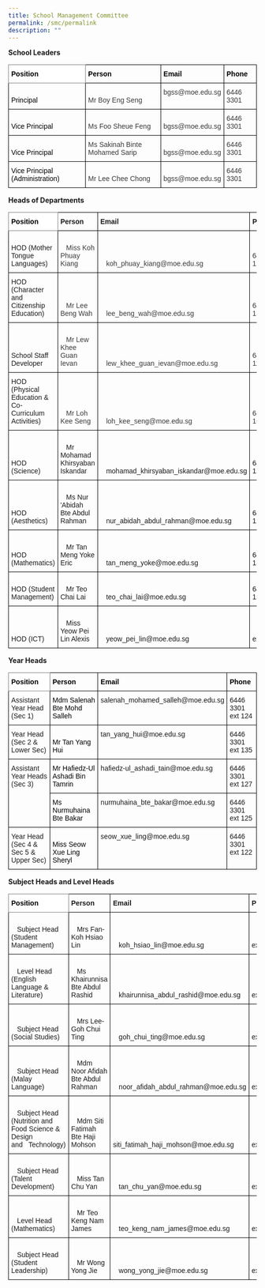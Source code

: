 ```yaml
---
title: School Management Committee
permalink: /smc/permalink
description: ""
---
```

**School Leaders**

<style type="text/css">
.tg  {border-collapse:collapse;border-spacing:0;}
.tg td{border-color:black;border-style:solid;border-width:1px;font-family:Arial, sans-serif;font-size:14px;
  overflow:hidden;padding:10px 5px;word-break:normal;}
.tg th{border-color:black;border-style:solid;border-width:1px;font-family:Arial, sans-serif;font-size:14px;
  font-weight:normal;overflow:hidden;padding:10px 5px;word-break:normal;}
.tg .tg-wye5{color:#3A3A3A;text-align:left;vertical-align:bottom}
.tg .tg-nce4{background-color:#ffffff;border-color:inherit;color:#FFF;font-weight:bold;text-align:left;vertical-align:bottom}
.tg .tg-j6zm{font-weight:bold;text-align:left;vertical-align:bottom}
.tg .tg-7zrl{text-align:left;vertical-align:bottom}
.tg .tg-t24n{color:#3A3A3A;text-align:left;vertical-align:top}
</style>
<table class="tg">
<thead>
  <tr>
    <th class="tg-nce4"><span style="font-weight:700;font-style:normal;text-decoration:none;color:black">Position</span></th>
    <th class="tg-j6zm"><span style="font-weight:700;font-style:normal;text-decoration:none;color:black">Person</span></th>
    <th class="tg-j6zm"><span style="font-weight:700;font-style:normal;text-decoration:none;color:black">Email</span> </th>
    <th class="tg-j6zm"><span style="font-weight:700;font-style:normal;text-decoration:none;color:black">Phone</span></th>
  </tr>
</thead>
<tbody>
  <tr>
    <td class="tg-7zrl"><span style="font-weight:400;font-style:normal;text-decoration:none;color:black">Principal</span></td>
    <td class="tg-wye5"><span style="font-weight:400;font-style:normal;text-decoration:none;color:#3A3A3A">Mr Boy Eng Seng </span></td>
    <td class="tg-t24n">bgss@moe.edu.sg</td>
    <td class="tg-t24n">6446 3301</td>
  </tr>
  <tr>
    <td class="tg-7zrl"><span style="font-weight:400;font-style:normal;text-decoration:none;color:black">Vice Principal</span></td>
    <td class="tg-wye5"><span style="font-weight:400;font-style:normal;text-decoration:none;color:#3A3A3A">Ms Foo Sheue Feng</span></td>
    <td class="tg-wye5"><span style="font-weight:400;font-style:normal;text-decoration:none;color:#3A3A3A">bgss@moe.edu.sg</span></td>
    <td class="tg-t24n">6446 3301</td>
  </tr>
  <tr>
    <td class="tg-7zrl"><span style="font-weight:400;font-style:normal;text-decoration:none;color:black">Vice Principal</span></td>
    <td class="tg-wye5"><span style="font-weight:400;font-style:normal;text-decoration:none;color:#3A3A3A">Ms Sakinah Binte Mohamed Sarip</span></td>
    <td class="tg-wye5"><span style="font-weight:400;font-style:normal;text-decoration:none;color:#3A3A3A">bgss@moe.edu.sg</span></td>
    <td class="tg-t24n">6446 3301</td>
  </tr>
  <tr>
    <td class="tg-7zrl"><span style="font-weight:400;font-style:normal;text-decoration:none;color:black">Vice Principal (Administration)</span></td>
    <td class="tg-wye5"><span style="font-weight:400;font-style:normal;text-decoration:none;color:#3A3A3A">Mr Lee Chee Chong</span></td>
    <td class="tg-wye5"><span style="font-weight:400;font-style:normal;text-decoration:none;color:#3A3A3A">bgss@moe.edu.sg</span></td>
    <td class="tg-t24n">6446 3301</td>
  </tr>
</tbody>
</table>

**Heads of Departments**

<style type="text/css">
.tg  {border-collapse:collapse;border-spacing:0;}
.tg td{border-color:black;border-style:solid;border-width:1px;font-family:Arial, sans-serif;font-size:14px;
  overflow:hidden;padding:10px 5px;word-break:normal;}
.tg th{border-color:black;border-style:solid;border-width:1px;font-family:Arial, sans-serif;font-size:14px;
  font-weight:normal;overflow:hidden;padding:10px 5px;word-break:normal;}
.tg .tg-wye5{color:#3A3A3A;text-align:left;vertical-align:bottom}
.tg .tg-nce4{background-color:#ffffff;border-color:inherit;color:#FFF;font-weight:bold;text-align:left;vertical-align:bottom}
.tg .tg-j6zm{font-weight:bold;text-align:left;vertical-align:bottom}
.tg .tg-7zrl{text-align:left;vertical-align:bottom}
</style>
<table class="tg">
<thead>
  <tr>
    <th class="tg-nce4"><span style="color:#000">Position</span></th>
    <th class="tg-j6zm">Person</th>
    <th class="tg-j6zm">Email </th>
    <th class="tg-j6zm">Phone</th>
  </tr>
</thead>
<tbody>
  <tr>
    <td class="tg-7zrl"><span style="font-weight:inherit;font-style:inherit">HOD (Mother Tongue Languages)</span></td>
    <td class="tg-wye5">&nbsp;&nbsp;&nbsp;<br>&nbsp;&nbsp;&nbsp;Miss Koh Phuay Kiang </td>
    <td class="tg-wye5">&nbsp;&nbsp;&nbsp;<br>&nbsp;&nbsp;&nbsp;koh_phuay_kiang@moe.edu.sg</td>
    <td class="tg-wye5">   <br>   64463301 ext 126</td>
  </tr>
  <tr>
    <td class="tg-7zrl"><span style="font-weight:inherit;font-style:inherit">HOD (Character and Citizenship Education)</span></td>
    <td class="tg-wye5">&nbsp;&nbsp;&nbsp;<br>&nbsp;&nbsp;&nbsp;Mr Lee Beng Wah </td>
    <td class="tg-wye5">&nbsp;&nbsp;&nbsp;<br>&nbsp;&nbsp;&nbsp;lee_beng_wah@moe.edu.sg</td>
    <td class="tg-wye5">   <br>   64463301 ext 133</td>
  </tr>
  <tr>
    <td class="tg-7zrl"><span style="font-weight:inherit;font-style:inherit">School Staff Developer</span></td>
    <td class="tg-wye5">&nbsp;&nbsp;&nbsp;<br>&nbsp;&nbsp;&nbsp;Mr Lew Khee Guan Ievan</td>
    <td class="tg-wye5">&nbsp;&nbsp;&nbsp;<br>&nbsp;&nbsp;&nbsp;lew_khee_guan_ievan@moe.edu.sg</td>
    <td class="tg-wye5">   <br>   64463301   ext 119</td>
  </tr>
  <tr>
    <td class="tg-7zrl"><span style="font-weight:inherit;font-style:inherit">HOD (Physical Education &amp; Co-Curriculum Activities)</span></td>
    <td class="tg-wye5">&nbsp;&nbsp;&nbsp;<br>&nbsp;&nbsp;&nbsp;Mr Loh Kee Seng </td>
    <td class="tg-wye5">&nbsp;&nbsp;&nbsp;<br>&nbsp;&nbsp;&nbsp;loh_kee_seng@moe.edu.sg</td>
    <td class="tg-wye5">   <br>   64463301 ext 169</td>
  </tr>
  <tr>
    <td class="tg-7zrl"><span style="font-weight:inherit;font-style:inherit">HOD (Science)</span></td>
    <td class="tg-7zrl">&nbsp;&nbsp;&nbsp;<br>&nbsp;&nbsp;&nbsp;Mr Mohamad Khirsyaban Iskandar </td>
    <td class="tg-7zrl">&nbsp;&nbsp;&nbsp;<br>&nbsp;&nbsp;&nbsp;mohamad_khirsyaban_iskandar@moe.edu.sg</td>
    <td class="tg-7zrl">   <br>   64463301 ext 121</td>
  </tr>
  <tr>
    <td class="tg-7zrl"><span style="font-weight:inherit;font-style:inherit">HOD (Aesthetics)</span></td>
    <td class="tg-7zrl">&nbsp;&nbsp;&nbsp;<br>&nbsp;&nbsp;&nbsp;Ms Nur 'Abidah Bte Abdul Rahman </td>
    <td class="tg-7zrl">&nbsp;&nbsp;&nbsp;<br>&nbsp;&nbsp;&nbsp;nur_abidah_abdul_rahman@moe.edu.sg</td>
    <td class="tg-7zrl">   <br>   64463301 ext 128</td>
  </tr>
  <tr>
    <td class="tg-7zrl"><span style="font-weight:inherit;font-style:inherit">HOD (Mathematics)</span></td>
    <td class="tg-7zrl">&nbsp;&nbsp;&nbsp;<br>&nbsp;&nbsp;&nbsp;Mr Tan Meng Yoke Eric </td>
    <td class="tg-7zrl">&nbsp;&nbsp;&nbsp;<br>&nbsp;&nbsp;&nbsp;tan_meng_yoke@moe.edu.sg</td>
    <td class="tg-7zrl">   <br>   64463301 ext 131</td>
  </tr>
  <tr>
    <td class="tg-7zrl"><span style="font-weight:inherit;font-style:inherit">HOD (Student Management)</span></td>
    <td class="tg-7zrl">&nbsp;&nbsp;&nbsp;<br>&nbsp;&nbsp;&nbsp;Mr Teo Chai Lai </td>
    <td class="tg-7zrl">&nbsp;&nbsp;&nbsp;<br>&nbsp;&nbsp;&nbsp;teo_chai_lai@moe.edu.sg</td>
    <td class="tg-7zrl">   <br>   64463301 ext 123</td>
  </tr>
  <tr>
    <td class="tg-7zrl"><span style="font-weight:inherit;font-style:inherit">HOD (ICT)</span></td>
    <td class="tg-7zrl">&nbsp;&nbsp;&nbsp;<br>&nbsp;&nbsp;&nbsp;Miss Yeow Pei Lin Alexis </td>
    <td class="tg-7zrl">&nbsp;&nbsp;&nbsp;<br>&nbsp;&nbsp;&nbsp;yeow_pei_lin@moe.edu.sg</td>
    <td class="tg-7zrl">&nbsp;&nbsp;&nbsp;<br>&nbsp;&nbsp;&nbsp;6446&nbsp;&nbsp;&nbsp;3301 ext 120</td>
  </tr>
</tbody>
</table>

**Year Heads**

<style type="text/css">
.tg  {border-collapse:collapse;border-spacing:0;}
.tg td{border-color:black;border-style:solid;border-width:1px;font-family:Arial, sans-serif;font-size:14px;
  overflow:hidden;padding:10px 5px;word-break:normal;}
.tg th{border-color:black;border-style:solid;border-width:1px;font-family:Arial, sans-serif;font-size:14px;
  font-weight:normal;overflow:hidden;padding:10px 5px;word-break:normal;}
.tg .tg-nce4{background-color:#ffffff;border-color:inherit;color:#FFF;font-weight:bold;text-align:left;vertical-align:bottom}
.tg .tg-j6zm{font-weight:bold;text-align:left;vertical-align:bottom}
.tg .tg-0lax{text-align:left;vertical-align:top}
.tg .tg-7zrl{text-align:left;vertical-align:bottom}
</style>
<table class="tg">
<thead>
  <tr>
    <th class="tg-nce4"><span style="font-weight:700;font-style:normal;text-decoration:none;color:black">Position</span></th>
    <th class="tg-j6zm"><span style="font-weight:700;font-style:normal;text-decoration:none;color:black">Person</span></th>
    <th class="tg-j6zm"><span style="font-weight:700;font-style:normal;text-decoration:none;color:black">Email</span> </th>
    <th class="tg-j6zm"><span style="font-weight:700;font-style:normal;text-decoration:none;color:black">Phone</span></th>
  </tr>
</thead>
<tbody>
  <tr>
    <td class="tg-0lax"><span style="font-weight:inherit;font-style:inherit">Assistant Year Head (Sec 1) </span></td>
    <td class="tg-7zrl"><span style="font-weight:400;font-style:normal;text-decoration:none;color:black">Mdm Salenah Bte Mohd Salleh</span></td>
    <td class="tg-0lax">salenah_mohamed_salleh@moe.edu.sg</td>
    <td class="tg-0lax">6446 3301 ext 124</td>
  </tr>
  <tr>
    <td class="tg-0lax"><span style="font-weight:inherit;font-style:inherit">Year Head (Sec 2 &amp; Lower Sec)</span></td>
    <td class="tg-7zrl"><span style="font-weight:400;font-style:normal;text-decoration:none;color:black">Mr Tan Yang Hui</span></td>
    <td class="tg-0lax">tan_yang_hui@moe.edu.sg </td>
    <td class="tg-0lax">6446 3301 ext 135</td>
  </tr>
  <tr>
    <td class="tg-0lax" rowspan="2"><span style="font-weight:inherit;font-style:inherit">Assistant Year Heads (Sec 3)</span></td>
    <td class="tg-7zrl"><span style="font-weight:400;font-style:normal;text-decoration:none;color:black">Mr Hafiedz-Ul Ashadi Bin Tamrin</span></td>
    <td class="tg-0lax">hafiedz-ul_ashadi_tain@moe.edu.sg</td>
    <td class="tg-0lax">6446 3301 ext 127</td>
  </tr>
  <tr>
    <td class="tg-7zrl"><span style="font-weight:400;font-style:normal;text-decoration:none;color:black">Ms Nurmuhaina Bte Bakar</span></td>
    <td class="tg-0lax">nurmuhaina_bte_bakar@moe.edu.sg</td>
    <td class="tg-0lax">6446 3301 ext 125</td>
  </tr>
  <tr>
    <td class="tg-0lax"><span style="font-weight:inherit;font-style:inherit">Year Head (Sec 4 &amp; Sec 5 &amp; Upper Sec)</span></td>
    <td class="tg-7zrl"><span style="font-weight:400;font-style:normal;text-decoration:none;color:black">Miss Seow Xue Ling Sheryl</span></td>
    <td class="tg-0lax">seow_xue_ling@moe.edu.sg</td>
    <td class="tg-0lax">6446 3301 ext 122</td>
  </tr>
</tbody>
</table>

**Subject Heads and Level Heads**

<style type="text/css">
.tg  {border-collapse:collapse;border-spacing:0;}
.tg td{border-color:black;border-style:solid;border-width:1px;font-family:Arial, sans-serif;font-size:14px;
  overflow:hidden;padding:10px 5px;word-break:normal;}
.tg th{border-color:black;border-style:solid;border-width:1px;font-family:Arial, sans-serif;font-size:14px;
  font-weight:normal;overflow:hidden;padding:10px 5px;word-break:normal;}
.tg .tg-v1w0{background-color:#ffffff;border-color:inherit;color:#000000;font-weight:bold;text-align:left;vertical-align:bottom}
.tg .tg-j6zm{font-weight:bold;text-align:left;vertical-align:bottom}
.tg .tg-7zrl{text-align:left;vertical-align:bottom}
</style>
<table class="tg">
<thead>
  <tr>
    <th class="tg-v1w0">Position</th>
    <th class="tg-j6zm">Person</th>
    <th class="tg-j6zm">Email </th>
    <th class="tg-j6zm">Phone</th>
  </tr>
</thead>
<tbody>
  <tr>
    <td class="tg-7zrl">&nbsp;&nbsp;&nbsp;<br>&nbsp;&nbsp;&nbsp;<span style="font-weight:inherit;font-style:inherit">Subject Head (Student Management) </span></td>
    <td class="tg-7zrl">&nbsp;&nbsp;&nbsp;<br>&nbsp;&nbsp;&nbsp;Mrs Fan-Koh Hsiao Lin </td>
    <td class="tg-7zrl">&nbsp;&nbsp;&nbsp;<br>&nbsp;&nbsp;&nbsp;koh_hsiao_lin@moe.edu.sg</td>
    <td class="tg-7zrl">&nbsp;&nbsp;&nbsp;<br>&nbsp;&nbsp;&nbsp;6446&nbsp;&nbsp;&nbsp;3301 ext 211</td>
  </tr>
  <tr>
    <td class="tg-7zrl">&nbsp;&nbsp;&nbsp;<br>&nbsp;&nbsp;&nbsp;<span style="font-weight:inherit;font-style:inherit">Level Head (English Language &amp; Literature)</span></td>
    <td class="tg-7zrl">&nbsp;&nbsp;&nbsp;<br>&nbsp;&nbsp;&nbsp;Ms Khairunnisa Bte Abdul Rashid</td>
    <td class="tg-7zrl">&nbsp;&nbsp;&nbsp;<br>&nbsp;&nbsp;&nbsp;khairunnisa_abdul_rashid@moe.edu.sg</td>
    <td class="tg-7zrl">&nbsp;&nbsp;&nbsp;<br>&nbsp;&nbsp;&nbsp;6446&nbsp;&nbsp;&nbsp;3301 ext 235</td>
  </tr>
  <tr>
    <td class="tg-7zrl">&nbsp;&nbsp;&nbsp;<br>&nbsp;&nbsp;&nbsp;<span style="font-weight:inherit;font-style:inherit">Subject Head (Social Studies)</span></td>
    <td class="tg-7zrl">&nbsp;&nbsp;&nbsp;<br>&nbsp;&nbsp;&nbsp;Mrs Lee-Goh Chui Ting</td>
    <td class="tg-7zrl">&nbsp;&nbsp;&nbsp;<br>&nbsp;&nbsp;&nbsp;goh_chui_ting@moe.edu.sg</td>
    <td class="tg-7zrl">&nbsp;&nbsp;&nbsp;<br>&nbsp;&nbsp;&nbsp;6446&nbsp;&nbsp;&nbsp;3301 ext 231</td>
  </tr>
  <tr>
    <td class="tg-7zrl">&nbsp;&nbsp;&nbsp;<br>&nbsp;&nbsp;&nbsp;<span style="font-weight:inherit;font-style:inherit">Subject Head (Malay Language)</span></td>
    <td class="tg-7zrl">&nbsp;&nbsp;&nbsp;<br>&nbsp;&nbsp;&nbsp;Mdm Noor Afidah Bte Abdul Rahman</td>
    <td class="tg-7zrl">&nbsp;&nbsp;&nbsp;<br>&nbsp;&nbsp;&nbsp;noor_afidah_abdul_rahman@moe.edu.sg</td>
    <td class="tg-7zrl">&nbsp;&nbsp;&nbsp;<br>&nbsp;&nbsp;&nbsp;6446&nbsp;&nbsp;&nbsp;3301 ext 219</td>
  </tr>
  <tr>
    <td class="tg-7zrl">&nbsp;&nbsp;&nbsp;<br>&nbsp;&nbsp;&nbsp;<span style="font-weight:inherit;font-style:inherit">Subject Head (Nutrition and Food Science &amp; Design and&nbsp;&nbsp;&nbsp;Technology)</span></td>
    <td class="tg-7zrl">&nbsp;&nbsp;&nbsp;<br>&nbsp;&nbsp;&nbsp;Mdm Siti Fatimah Bte Haji Mohson</td>
    <td class="tg-7zrl">siti_fatimah_haji_mohson@moe.edu.sg</td>
    <td class="tg-7zrl">&nbsp;&nbsp;&nbsp;<br>&nbsp;&nbsp;&nbsp;6446&nbsp;&nbsp;&nbsp;3301 ext 211</td>
  </tr>
  <tr>
    <td class="tg-7zrl">&nbsp;&nbsp;&nbsp;<br>&nbsp;&nbsp;&nbsp;<span style="font-weight:inherit;font-style:inherit">Subject Head (Talent Development)</span></td>
    <td class="tg-7zrl">&nbsp;&nbsp;&nbsp;<br>&nbsp;&nbsp;&nbsp;Miss Tan Chu Yan </td>
    <td class="tg-7zrl">&nbsp;&nbsp;&nbsp;<br>&nbsp;&nbsp;&nbsp;tan_chu_yan@moe.edu.sg</td>
    <td class="tg-7zrl">&nbsp;&nbsp;&nbsp;<br>&nbsp;&nbsp;&nbsp;6446&nbsp;&nbsp;&nbsp;3301 ext 223</td>
  </tr>
  <tr>
    <td class="tg-7zrl">&nbsp;&nbsp;&nbsp;<br>&nbsp;&nbsp;&nbsp;<span style="font-weight:inherit;font-style:inherit">Level Head (Mathematics)</span></td>
    <td class="tg-7zrl">&nbsp;&nbsp;&nbsp;<br>&nbsp;&nbsp;&nbsp;Mr Teo Keng Nam James </td>
    <td class="tg-7zrl">&nbsp;&nbsp;&nbsp;<br>&nbsp;&nbsp;&nbsp;teo_keng_nam_james@moe.edu.sg</td>
    <td class="tg-7zrl">&nbsp;&nbsp;&nbsp;<br>&nbsp;&nbsp;&nbsp;6446&nbsp;&nbsp;&nbsp;3301 ext 223</td>
  </tr>
  <tr>
    <td class="tg-7zrl">&nbsp;&nbsp;&nbsp;<br>&nbsp;&nbsp;&nbsp;<span style="font-weight:inherit;font-style:inherit">Subject Head (Student Leadership)</span></td>
    <td class="tg-7zrl">&nbsp;&nbsp;&nbsp;<br>&nbsp;&nbsp;&nbsp;Mr Wong Yong Jie</td>
    <td class="tg-7zrl">&nbsp;&nbsp;&nbsp;<br>&nbsp;&nbsp;&nbsp;wong_yong_jie@moe.edu.sg</td>
    <td class="tg-7zrl">&nbsp;&nbsp;&nbsp;<br>&nbsp;&nbsp;&nbsp;6446&nbsp;&nbsp;&nbsp;3301 ext 169</td>
  </tr>
</tbody>
</table>